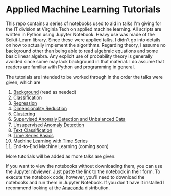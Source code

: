 # Applied Machine Learning Tutorials

This repo contains a series of notebooks used to aid in talks I'm giving for the IT division at Virginia Tech on applied machine learning. All scripts are written in Python using Jupyter Notebook. Heavy use was made of the Scikit-Learn library. Since these were applied talks, I didn't go into details on how to actually implement the algorithms. Regarding theory, I assume no background other than being able to read algebraic equations and some basic linear algebra. Any explicit use of probability theory is generally avoided since some may lack background in that material. I do assume that readers are familiar with Python and programming in general.

The tutorials are intended to be worked through in the order the talks were given, which are
1. [Background](https://github.com/rkingery/ml_tutorials/blob/master/background.pdf) (read as needed)
2. [Classification](https://github.com/rkingery/ml_tutorials/blob/master/classification.ipynb)
3. [Regression](https://github.com/rkingery/ml_tutorials/blob/master/regression.ipynb)
4. [Dimensionality Reduction](https://github.com/rkingery/ml_tutorials/blob/master/dimension_reduction.ipynb)
5. [Clustering](https://github.com/rkingery/ml_tutorials/blob/master/clustering.ipynb)
6. [Supervised Anomaly Detection and Unbalanced Data](https://github.com/rkingery/ml_tutorials/blob/master/supervised_anomalies.ipynb)
7. [Unsupervised Anomaly Detection](https://github.com/rkingery/ml_tutorials/blob/master/unsupervised_anomalies.ipynb)
8. [Text Classification](https://github.com/rkingery/ml_tutorials/blob/master/ml_with_text.ipynb)
9. [Time Series Basics](https://github.com/rkingery/ml_tutorials/blob/master/time_series_basics.ipynb)
10. [Machine Learning with Time Series](https://github.com/rkingery/ml_tutorials/blob/master/ml_time_series.ipynb)
11. End-to-End Machine Learning (coming soon)

More tutorials will be added as more talks are given.

If you want to view the notebooks without downloading them, you can use the [Jupyter nbviewer](https://nbviewer.jupyter.org/). Just paste the link to the notebook in their form. To execute the notebook code, however, you'll need to download the notebooks and run them in Jupyter Notebook. If you don't have it installed I recommend looking at the [Anaconda](https://www.anaconda.com/download) distribution. 
